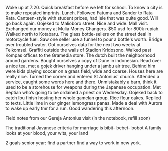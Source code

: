 Woke up at 7:20. Quick breakfast before we left for school. To know a city is to make repeated imprints. Lunch. Followed Fatuma and Sander to Rata Rata. Canteen-style with student prices, had lele that was quite good. Will go back again. Gojeked to Malioboro street. Nice and wide. Mall visit. Exchanged our money at Mulia Money Changers. $50 usd for 800k rupiah. Walked north to Kotabaru. The glass bottle-sellers on the street deal in motorcycle fuel. Saw one seller use a funnel to pour a bottle's worth. Bridge over troubled water. Got ourselves data for the next two weeks at Telkomsel. Graffiti outside the walls of Stadion Kridosono. Walked past Kompas offices to the Gramedia store. The dutch built the neighborhood around gardens. Bought ourselves a copy of Dune in indonesian. Read over a nice tea, met a gojek driver hanging under a jambu air tree. Behind him were kids playing soccer on a grass field, wide and coarse. Houses here are really nice. Turned the corner and entered St Antonius' church. Attended a service, caught some words here and there. Unmistakably a barn, think it used to be a storehouse for weapons during the Japanese occupation. Met Septian who’s going to be ordained a priest on Wednesday. Gojeked back to catch Ibu finish hosting her whole gamelan group. Rice flour cakes. Replied to texts. Little lime in our ginger lemongrass panas. Made a deal with Aurora to wake up early tmr for a run. Good wandering this afternoon.

Field notes from our Gereja Antonius visit (in the notebook, refill soon)

The traditional Javanese criteria for marriage is bibit- bebet- bobot 
A family looks at your blood, your wits, your land

2 goals senior year:
find a partner
find a way to work in new york.
